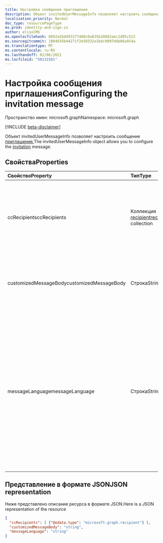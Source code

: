```yaml
---
title: Настройка сообщения приглашения
description: Объект invitedUserMessageInfo позволяет настроить сообщение приглашения.
localization_priority: Normal
doc_type: resourcePageType
ms.prod: identity-and-sign-in
author: elisolMS
ms.openlocfilehash: 6092a5bd493377480c0a835b28982aec2d95c522
ms.sourcegitcommit: 1004835b44271f2e50332a1bdc9097d4b06a914a
ms.translationtype: MT
ms.contentlocale: ru-RU
ms.lasthandoff: 02/06/2021
ms.locfileid: "50131501"
---
```

# <a name="configuring-the-invitation-message"></a><span data-ttu-id="3f36b-103">Настройка сообщения приглашения</span><span class="sxs-lookup"><span data-stu-id="3f36b-103">Configuring the invitation message</span></span>

<span data-ttu-id="3f36b-104">Пространство имен: microsoft.graph</span><span class="sxs-lookup"><span data-stu-id="3f36b-104">Namespace: microsoft.graph</span></span>

[!INCLUDE [beta-disclaimer](../../includes/beta-disclaimer.md)]

<span data-ttu-id="3f36b-105">Объект invitedUserMessageInfo позволяет настроить сообщение [приглашения.](invitation.md)</span><span class="sxs-lookup"><span data-stu-id="3f36b-105">The invitedUserMessageInfo object allows you to configure the [invitation](invitation.md) message.</span></span>


## <a name="properties"></a><span data-ttu-id="3f36b-106">Свойства</span><span class="sxs-lookup"><span data-stu-id="3f36b-106">Properties</span></span>
| <span data-ttu-id="3f36b-107">Свойство</span><span class="sxs-lookup"><span data-stu-id="3f36b-107">Property</span></span>     | <span data-ttu-id="3f36b-108">Тип</span><span class="sxs-lookup"><span data-stu-id="3f36b-108">Type</span></span>   |<span data-ttu-id="3f36b-109">Описание</span><span class="sxs-lookup"><span data-stu-id="3f36b-109">Description</span></span>|
|:---------------|:--------|:----------|
|<span data-ttu-id="3f36b-110">ccRecipients</span><span class="sxs-lookup"><span data-stu-id="3f36b-110">ccRecipients</span></span>|<span data-ttu-id="3f36b-111">Коллекция [recipient](recipient.md)</span><span class="sxs-lookup"><span data-stu-id="3f36b-111">[recipient](recipient.md) collection</span></span>|<span data-ttu-id="3f36b-112">Дополнительные получатели, на которые должно быть отправлено приглашение.</span><span class="sxs-lookup"><span data-stu-id="3f36b-112">Additional recipients the invitation message should be sent to.</span></span> <span data-ttu-id="3f36b-113">В настоящее время поддерживается только один дополнительный получатель.</span><span class="sxs-lookup"><span data-stu-id="3f36b-113">Currently only 1 additional recipient is supported.</span></span>|
|<span data-ttu-id="3f36b-114">customizedMessageBody</span><span class="sxs-lookup"><span data-stu-id="3f36b-114">customizedMessageBody</span></span>|<span data-ttu-id="3f36b-115">Строка</span><span class="sxs-lookup"><span data-stu-id="3f36b-115">String</span></span>|<span data-ttu-id="3f36b-116">Настраиваемый текст сообщения, который необходимо отправить, если сообщение по умолчанию не нужно.</span><span class="sxs-lookup"><span data-stu-id="3f36b-116">Customized message body you want to send if you don't want the default message.</span></span>|
|<span data-ttu-id="3f36b-117">messageLanguage</span><span class="sxs-lookup"><span data-stu-id="3f36b-117">messageLanguage</span></span>|<span data-ttu-id="3f36b-118">Строка</span><span class="sxs-lookup"><span data-stu-id="3f36b-118">String</span></span>|<span data-ttu-id="3f36b-119">Язык, на который вы хотите отправить сообщение по умолчанию.</span><span class="sxs-lookup"><span data-stu-id="3f36b-119">The language you want to send the default message in.</span></span> <span data-ttu-id="3f36b-120">Если задан параметр customizedMessageBody, это свойство игнорируется, и сообщение отправляется с помощью параметра customizedMessageBody.</span><span class="sxs-lookup"><span data-stu-id="3f36b-120">If the customizedMessageBody is specified, this property is ignored, and the message is sent using the customizedMessageBody.</span></span> <span data-ttu-id="3f36b-121">Формат языка должен быть в формате ISO 639.</span><span class="sxs-lookup"><span data-stu-id="3f36b-121">The language format should be in ISO 639.</span></span> <span data-ttu-id="3f36b-122">Значение по умолчанию : en-US.</span><span class="sxs-lookup"><span data-stu-id="3f36b-122">The default is en-US.</span></span>|

## <a name="json-representation"></a><span data-ttu-id="3f36b-123">Представление в формате JSON</span><span class="sxs-lookup"><span data-stu-id="3f36b-123">JSON representation</span></span>
<span data-ttu-id="3f36b-124">Ниже представлено описание ресурса в формате JSON.</span><span class="sxs-lookup"><span data-stu-id="3f36b-124">Here is a JSON representation of the resource</span></span>

<!-- {"blockType": "resource", "@odata.type": "microsoft.graph.invitedUserMessageInfo"} -->
```json
{
  "ccRecipients": [ {"@odata.type": "microsoft.graph.recipient"} ],
  "customizedMessageBody": "string",
  "messageLanguage": "string"
}
```

<!-- uuid: 8fcb5dbc-d5aa-4681-8e31-b001d5168d79
2016-22-25 14:57:30 UTC -->
<!--
{
  "type": "#page.annotation",
  "description": "invitedUserMessageInfo resource",
  "keywords": "",
  "section": "documentation",
  "tocPath": "",
  "suppressions": []
}
-->


